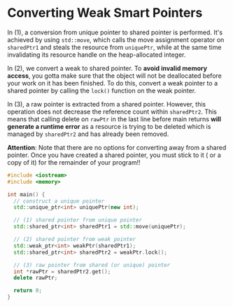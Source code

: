 # Converting Weak Smart Pointers

In (1), a conversion from unique pointer to shared pointer is performed.
It's achieved by using `std::move`, which calls the move assignment operator
on `sharedPtr1` and steals the resource from `uniquePtr`, while at the same
time invalidating its resource handle on the heap-allocated integer.

In (2), we convert a weak to shared pointer. To **avoid invalid memory access**,
you gotta make sure that the object will not be deallocated before your work
on it has been finished. To do this, convert a weak pointer to a shared
pointer by calling the `lock()` function on the weak pointer.

In (3), a raw pointer is extracted from a shared pointer. However, this
operation does not decrease the reference count within `sharedPtr2`. This means
that calling delete on `rawPtr` in the last line before main returns **will
generate a runtime error** as a resource is trying to be deleted which is
managed by `sharedPtr2` and has already been removed.

**Attention**: Note that there are no options for converting away from a
shared pointer. Once you have created a shared pointer, you must stick to it (
or a copy of it) for the remainder of your program!!

```cpp
#include <iostream>
#include <memory>

int main() {
  // construct a unique pointer
  std::unique_ptr<int> uniquePtr(new int);

  // (1) shared pointer from unique pointer
  std::shared_ptr<int> sharedPtr1 = std::move(uniquePtr);

  // (2) shared pointer from weak pointer
  std::weak_ptr<int> weakPtr(sharedPtr1);
  std::shared_ptr<int> sharedPtr2 = weakPtr.lock();

  // (3) raw pointer from shared (or unique) pointer
  int *rawPtr = sharedPtr2.get();
  delete rawPtr;

  return 0;
}
```
